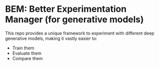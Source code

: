 # BEM: Better Experimentation Manager (for generative models)

This repo provides a unique framework to experiment with different deep generative models, making it vastly easier to:
* Train them
* Evaluate them
* Compare them
